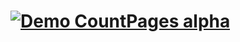# [![Demo CountPages alpha](https://share.gifyoutube.com/KzB6Gb.gif)](https://www.youtube.com/watch?v=ek1j272iAmc)
